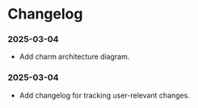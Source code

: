 # Changelog

### 2025-03-04

- Add charm architecture diagram.

### 2025-03-04

- Add changelog for tracking user-relevant changes.